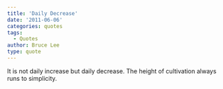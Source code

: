 ```yaml
---
title: 'Daily Decrease'
date: '2011-06-06'
categories: quotes
tags:
  - Quotes
author: Bruce Lee
type: quote
---
```


It is not daily increase but daily decrease. The height of cultivation always runs to simplicity.
